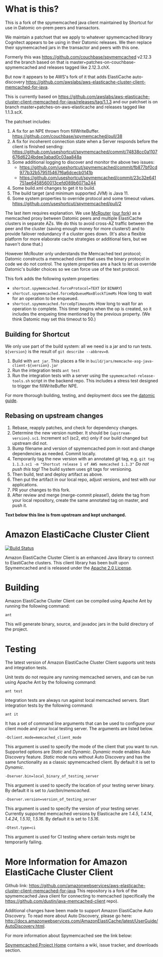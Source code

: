# What is this?

This is a fork of the spymemcached java client maintained by Shortcut for use
in Datomic on-prem peers and transactors.

We maintain a patchset that we apply to whatever spymemcached library Cognitect
appears to be using in their Datomic releases.
We then replace their spymemcached jars in the transactor and peers with this one.

Formerly this was https://github.com/couchbase/spymemcached v2.12.3
and the branch based on that is master+patches-on-couchbase-spymemcached
and releases tagged like 2.12.3.chX.

But now it appears to be AWS's fork of it that adds ElastiCache auto-discovery
https://github.com/awslabs/aws-elasticache-cluster-client-memcached-for-java.

This is currently based on
https://github.com/awslabs/aws-elasticache-cluster-client-memcached-for-java/releases/tag/1.1.3 
and our patchset is on branch master+patches-on-aws-elasticache
and releases tagged like 1.1.3.scX.


The patchset includes:

1. A fix for an NPE thrown from fillWriteBuffer. https://github.com/couchbase/spymemcached/pull/38
2. A fix for incoherent connection state when a Server responds before the client
   is finished sending: https://github.com/useshortcut/spymemcached/commit/74838cc0a1107676d6224bdee3abad0c03aa848a
3. Some additional logging to discover and monitor the above two issues:
   * https://github.com/useshortcut/spymemcached/commit/fb877bf0cd977b32b579515467f6a6dcecb0141b
   * https://github.com/useshortcut/spymemcached/commit/23c32e641751ae6458560013cefd089b6071a244
4. Some build.xml changes to get it to build.
5. The build target (and minimum supported JVM) is Java 11.
6. Some system properties to override protocol and some timeout values.
   https://github.com/useshortcut/spymemcached/pull/2

The last item requires explanation.
We use [McRouter] ([our fork][McRouter-shortcut]) as a memcached proxy
between Datomic peers and multiple ElastiCache clusters in separate AZs.
We do this to avoid cross-AZ traffic between the peer and the cluster
(saving enough money for more clusters!)
and to provide failover redundancy if a cluster goes down.
(It's also a flexible platform for more elaborate cache strategies
or additional tiers, but we haven't done that.)

However McRouter only understands the Memcached text protocol;
Datomic constructs a memcached client that uses the binary protocol in code
we do not control.
The system properties are a hack to let us override Datomic's builder choices
so we can force use of the text protocol.

This fork adds the following system properties:

  * `shortcut.spymemcached.forceProtocol=TEXT` (or `BINARY`)
  * `shortcut.spymemcached.forceOpQueueMaxBlockTimeMs`
    How long to wait for an operation to be enqueued.
  * `shortcut.spymemcached.forceOpTimeoutMs`
    How long to wait for an operation to complete.
    This timer begins when the op is created, so it includes the enqueing time
    mentioned by the previous property.
    (We think Datomic may set this timeout to 50.)

[McRouter]: https://github.com/facebook/mcrouter
[McRouter-shortcut]: https://github.com/useshortcut/mcrouter

## Building for Shortcut

We only use part of the build system: all we need is a jar and to run tests.
`${version}` is the result of `git describe --abbrev=0`.

1. Build with `ant jar`. This places a file in `build/jars/memcache-asg-java-client-${version}.jar`
2. Run the integration tests `ant test`
3. Run the integration tests with a server using the
   `spymemcached-release-tools.sh` script in the backend repo.
   This includes a stress test designed to trigger the fillWriteBuffer NPE.

For more thorough building, testing, and deployment docs see the [datomic guide].

[datomic guide]: https://github.com/useshortcut/backend/blob/main/modules/server/resources/datomic/README.md

## Rebasing on upstream changes

1. Rebase, reapply patches, and check for dependency changes.
2. Determine the new version number. It should be `{upstream-version}.sc1`.
   Increment sc1 (sc2, etc) only if our build changed but upstream did not.
3. Bump filename and version of spymemcached pom in root and change
   dependencies as needed. Commit locally.
4. Temporarily tag the new version with an annotated git tag,
   e.g. `git tag 1.1.3.sc1 -m "Shortcut release 1 of AWS memcached 1.1.3"`
   *Do not push this tag!*
   The build system uses git tags for versioning.
5. Then build, test and deploy artifact as above.
6. Then put the artifact in our local repo, adjust versions, 
   and test with our applications.
7. PR your changes to this fork.
8. After review and merge (merge-commit please!),
   delete the tag from your local repository, 
   create the same annotated tag on master, and push it.

**Text below this line is from upstream and kept unchanged.**

# Amazon ElastiCache Cluster Client

[![Build Status](https://travis-ci.org/awslabs/aws-elasticache-cluster-client-memcached-for-java.svg?branch=master)](https://travis-ci.org/awslabs/aws-elasticache-cluster-client-memcached-for-java)

Amazon ElastiCache Cluster Client is an enhanced Java library to connect to ElastiCache clusters. This client library has been built upon Spymemcached and is released under the [Apache 2.0 License](https://www.apache.org/licenses/LICENSE-2.0).

# Building

Amazon ElastiCache Cluster Client can be compiled using Apache Ant by running the following
command:

    ant

This will generate binary, source, and javadoc jars in the build
directory of the project.

# Testing

The latest version of Amazon ElastiCache Cluster Client supports unit tests and integration tests.

Unit tests do not require any running memcached servers, and can be run using Apache Ant by the following command:

    ant test

Integration tests are always run against local memcached servers. Start integration tests by the
following command:

    ant it

It has a set of command line arguments that can be used to configure your client mode and your local testing server. The arguments are listed below.

    -Dclient.mode=memcached_client_mode

This argument is used to specify the mode of the client that you want to run. Supported options are _Static_ and _Dynamic_.
_Dynamic_ mode enables Auto Discovery feature. _Static_ mode runs without Auto Discovery and has the same functionality as a classic spymemcached client. By default it is set to _Dynamic_.

    -Dserver.bin=local_binary_of_testing_server

This argument is used to specify the location of your testing
server binary. By default it is set to _/usr/bin/memcached_.

    -Dserver.version=version_of_testing_server

This argument is used to specify the version of your testing server. Currently supported memcached versions by Elasticache are _1.4.5_, _1.4.14_, _1.4.24_, _1.5.10_, _1.5.16_.
By default it is set to _1.5.16_.

    -Dtest.type=ci

This argument is used for CI testing where certain tests might be temporarily failing.

# More Information for Amazon ElastiCache Cluster Client
Github link: https://github.com/amazonwebservices/aws-elasticache-cluster-client-memcached-for-java
This repository is a fork of the spymemcached Java client for connecting to memcached (specifically the https://github.com/dustin/java-memcached-client repo).

Additional changes have been made to support Amazon ElastiCache Auto Discovery. To read more about Auto Discovery, please go here: http://docs.amazonwebservices.com/AmazonElastiCache/latest/UserGuide/AutoDiscovery.html.

For more information about Spymemcached see the link below:

[Spymemcached Project Home](http://code.google.com/p/spymemcached/)
contains a wiki, issue tracker, and downloads section.
